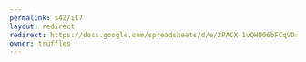 ```yaml
---
permalink: s42/i17
layout: redirect
redirect: https://docs.google.com/spreadsheets/d/e/2PACX-1vQHU06bFCqVDrFgD7llaG0UUhQKJcY66ugcJGKfCQwR8uTB149ies8uu2eWk4f2sfu_C2V6qmRdX6Ec/pubhtml
owner: truffles
---
```

